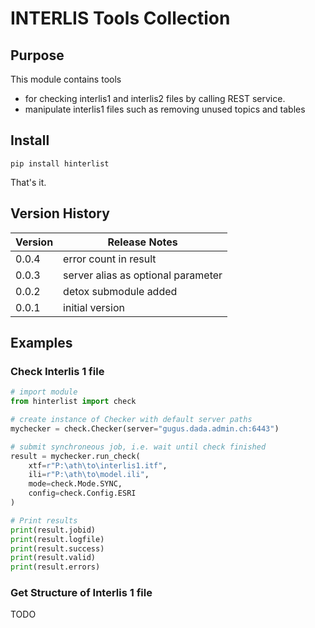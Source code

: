 # INTERLIS Tools Collection

## Purpose
This module contains tools 
* for checking interlis1 and interlis2 files by calling REST service.
* manipulate interlis1 files such as removing unused topics and tables

## Install
``pip install hinterlist``  

That's it.

## Version History
Version|Release Notes
---|---
0.0.4|error count in result
0.0.3|server alias as optional parameter
0.0.2|detox submodule added
0.0.1|initial version

## Examples
### Check Interlis 1 file

```python
# import module
from hinterlist import check

# create instance of Checker with default server paths
mychecker = check.Checker(server="gugus.dada.admin.ch:6443")

# submit synchroneous job, i.e. wait until check finished
result = mychecker.run_check(
    xtf=r"P:\ath\to\interlis1.itf",
    ili=r"P:\ath\to\model.ili",
    mode=check.Mode.SYNC,
    config=check.Config.ESRI
)

# Print results
print(result.jobid)
print(result.logfile)
print(result.success)
print(result.valid)
print(result.errors)

```
 ### Get Structure of Interlis 1 file
TODO